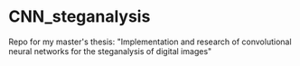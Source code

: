 # CNN_steganalysis
Repo for my master's thesis: "Implementation and research of convolutional neural networks for the steganalysis of digital images"
